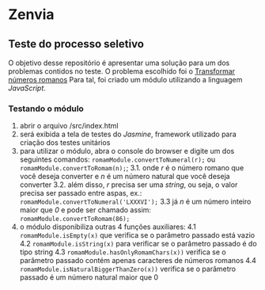 # Zenvia
## Teste do processo seletivo

O objetivo desse repositório é apresentar uma solução para um dos problemas contidos no teste.
O problema escolhido foi o [Transformar números romanos](http://codingdojo.org/kata/RomanNumerals/)
Para tal, foi criado um módulo utilizando a linguagem _JavaScript_.

### Testando o módulo
1. abrir o arquivo /src/index.html
2. será exibida a tela de testes do _Jasmine_, framework utilizado para criação dos testes unitários
3. para utilizar o módulo, abra o console do browser e digite um dos seguintes comandos: `romamModule.convertToNumeral(r);` ou `romamModule.convertToRomam(n);`;
3.1. onde _r_ é o número romano que você deseja converter e _n_ é um número natural que você deseja converter
3.2. além disso, _r_ precisa ser uma _string_, ou seja, o valor precisa ser passado entre aspas, ex.: `romamModule.convertToNumeral('LXXXVI');`
3.3 já _n_ é um número inteiro maior que _0_ e pode ser chamado assim: `romamModule.convertToRomam(86);`
4. o módulo disponibiliza outras 4 funções auxiliares:
4.1 `romamModule.isEmpty(x)` que verifica se o parâmetro passado está vazio
4.2 `romamModule.isString(x)` para verificar se o parâmetro passado é do tipo string
4.3 `romamModule.hasOnlyRomamChars(x))` verifica se o parâmetro passado contém apenas caracteres de números romanos
4.4 `romamModule.isNaturalBiggerThanZero(x))` verifica se o parâmetro passado é um número natural maior que 0

